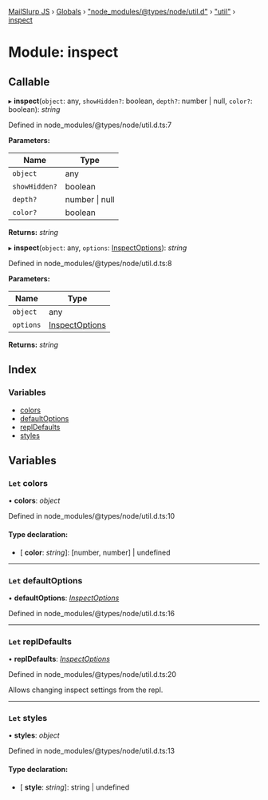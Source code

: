 [MailSlurp JS](../README.md) › [Globals](../globals.md) › ["node_modules/@types/node/util.d"](_node_modules__types_node_util_d_.md) › ["util"](_node_modules__types_node_util_d_._util_.md) › [inspect](_node_modules__types_node_util_d_._util_.inspect.md)

# Module: inspect

## Callable

▸ **inspect**(`object`: any, `showHidden?`: boolean, `depth?`: number | null, `color?`: boolean): *string*

Defined in node_modules/@types/node/util.d.ts:7

**Parameters:**

Name | Type |
------ | ------ |
`object` | any |
`showHidden?` | boolean |
`depth?` | number &#124; null |
`color?` | boolean |

**Returns:** *string*

▸ **inspect**(`object`: any, `options`: [InspectOptions](../interfaces/_node_modules__types_node_util_d_._util_.inspectoptions.md)): *string*

Defined in node_modules/@types/node/util.d.ts:8

**Parameters:**

Name | Type |
------ | ------ |
`object` | any |
`options` | [InspectOptions](../interfaces/_node_modules__types_node_util_d_._util_.inspectoptions.md) |

**Returns:** *string*

## Index

### Variables

* [colors](_node_modules__types_node_util_d_._util_.inspect.md#let-colors)
* [defaultOptions](_node_modules__types_node_util_d_._util_.inspect.md#let-defaultoptions)
* [replDefaults](_node_modules__types_node_util_d_._util_.inspect.md#let-repldefaults)
* [styles](_node_modules__types_node_util_d_._util_.inspect.md#let-styles)

## Variables

### `Let` colors

• **colors**: *object*

Defined in node_modules/@types/node/util.d.ts:10

#### Type declaration:

* \[ **color**: *string*\]: [number, number] | undefined

___

### `Let` defaultOptions

• **defaultOptions**: *[InspectOptions](../interfaces/_node_modules__types_node_util_d_._util_.inspectoptions.md)*

Defined in node_modules/@types/node/util.d.ts:16

___

### `Let` replDefaults

• **replDefaults**: *[InspectOptions](../interfaces/_node_modules__types_node_util_d_._util_.inspectoptions.md)*

Defined in node_modules/@types/node/util.d.ts:20

Allows changing inspect settings from the repl.

___

### `Let` styles

• **styles**: *object*

Defined in node_modules/@types/node/util.d.ts:13

#### Type declaration:

* \[ **style**: *string*\]: string | undefined
